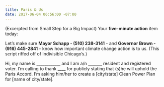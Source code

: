 ```yaml
---
title: Paris & Us
date: 2017-06-04 06:56:00 -07:00
---
```


(Excerpted from Small Step for a Big Impact) Your **five-minute action** item today:
 
Let’s make sure **Mayor Schapp - (510) 238-3141** - and **Governor Brown - (916) 445-2841** - know how important climate change action is to us. (This script riffed off of Indivisible Chicago’s.)

Hi, my name is ____________ and I am a/n   _______ resident and registered voter. I’m calling to thank ____  for publicly stating that (s)he will uphold the Paris Accord. I’m asking him/her to create a [city/state] Clean Power Plan for [name of city/state].


